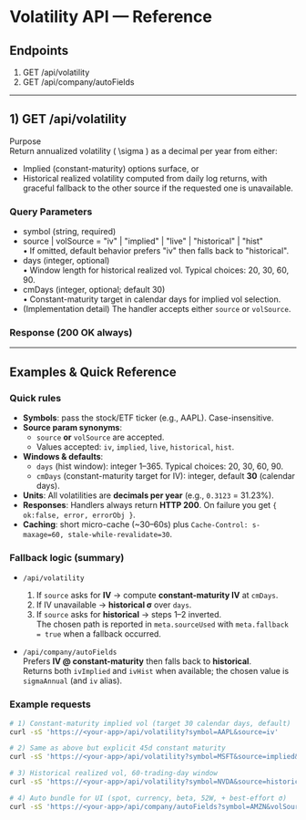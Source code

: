 # Volatility API — Reference

## Endpoints
1) GET /api/volatility
2) GET /api/company/autoFields

---

## 1) GET /api/volatility

Purpose  
Return annualized volatility \( \sigma \) as a decimal per year from either:
- Implied (constant-maturity) options surface, or
- Historical realized volatility computed from daily log returns,
with graceful fallback to the other source if the requested one is unavailable.

### Query Parameters
- symbol (string, required)
- source | volSource = "iv" | "implied" | "live" | "historical" | "hist"  
  • If omitted, default behavior prefers "iv" then falls back to "historical".
- days (integer, optional)  
  • Window length for historical realized vol. Typical choices: 20, 30, 60, 90.
- cmDays (integer, optional; default 30)  
  • Constant-maturity target in calendar days for implied vol selection.
- (Implementation detail) The handler accepts either `source` or `volSource`.

### Response (200 OK always)
---

## Examples & Quick Reference

### Quick rules
- **Symbols**: pass the stock/ETF ticker (e.g., AAPL). Case-insensitive.
- **Source param synonyms**:
  - `source` **or** `volSource` are accepted.
  - Values accepted: `iv`, `implied`, `live`, `historical`, `hist`.
- **Windows & defaults**:
  - `days` (hist window): integer 1–365. Typical choices: 20, 30, 60, 90.  
  - `cmDays` (constant-maturity target for IV): integer, default **30** (calendar days).
- **Units**: All volatilities are **decimals per year** (e.g., `0.3123` = 31.23%).
- **Responses**: Handlers always return **HTTP 200**. On failure you get `{ ok:false, error, errorObj }`.
- **Caching**: short micro-cache (~30–60s) plus `Cache-Control: s-maxage=60, stale-while-revalidate=30`.

### Fallback logic (summary)
- `/api/volatility`  
  1) If `source` asks for **IV** → compute **constant-maturity IV** at `cmDays`.  
  2) If IV unavailable → **historical σ** over `days`.  
  3) If `source` asks for **historical** → steps 1–2 inverted.  
  The chosen path is reported in `meta.sourceUsed` with `meta.fallback = true` when a fallback occurred.

- `/api/company/autoFields`  
  Prefers **IV @ constant-maturity** then falls back to **historical**.  
  Returns both `ivImplied` and `ivHist` when available; the chosen value is `sigmaAnnual` (and `iv` alias).

### Example requests

```bash
# 1) Constant-maturity implied vol (target 30 calendar days, default)
curl -sS 'https://<your-app>/api/volatility?symbol=AAPL&source=iv'

# 2) Same as above but explicit 45d constant maturity
curl -sS 'https://<your-app>/api/volatility?symbol=MSFT&source=implied&cmDays=45'

# 3) Historical realized vol, 60-trading-day window
curl -sS 'https://<your-app>/api/volatility?symbol=NVDA&source=historical&days=60'

# 4) Auto bundle for UI (spot, currency, beta, 52W, + best-effort σ)
curl -sS 'https://<your-app>/api/company/autoFields?symbol=AMZN&volSource=auto&days=30&cmDays=30'
